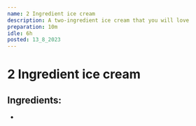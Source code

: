 ```yaml
---
name: 2 Ingredient ice cream
description: A two-ingredient ice cream that you will love
preparation: 10m
idle: 6h
posted: 13_8_2023
---
```


# 2 Ingredient ice cream

## Ingredients:
- 
